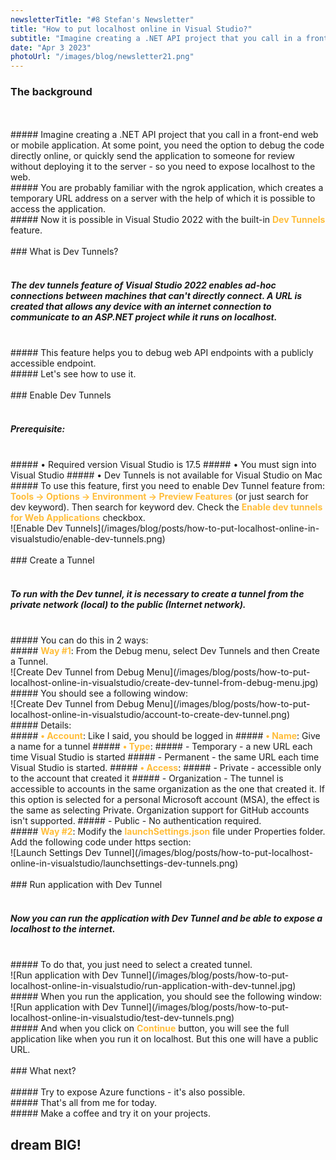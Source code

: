 ```yaml
---
newsletterTitle: "#8 Stefan's Newsletter"
title: "How to put localhost online in Visual Studio?"
subtitle: "Imagine creating a .NET API project that you call in a front-end web or mobile application. At some point, you need the option to debug the code directly online, or quickly send the application to someone for review without deploying it to the server - so you need to expose localhost to the web."
date: "Apr 3 2023"
photoUrl: "/images/blog/newsletter21.png"
---
```



### The background
<br>
<br>
##### Imagine creating a .NET API project that you call in a front-end web or mobile application. At some point, you need the option to debug the code directly online, or quickly send the application to someone for review without deploying it to the server - so you need to expose localhost to the web.
<br>
##### You are probably familiar with the ngrok application, which creates a temporary URL address on a server with the help of which it is possible to access the application.
<br>
##### Now it is possible in Visual Studio 2022 with the built-in <span style="color: #ffbd39"><b>Dev Tunnels</b></span> feature.
<br>
<br>
### What is Dev Tunnels?
<br>
<br>

##### The dev tunnels feature of Visual Studio 2022 enables ad-hoc connections between machines that can't directly connect. A URL is created that allows any device with an internet connection to communicate to an ASP.NET  project while it runs on localhost.
<br>
##### This feature helps you to debug web API endpoints with a publicly accessible endpoint.
<br>
##### Let's see how to use it.
<br>
<br>
### Enable Dev Tunnels
<br>
<br>

##### Prerequisite:
<br>
##### • Required version Visual Studio is 17.5
##### • You must sign into Visual Studio
##### • Dev Tunnels is not available for Visual Studio on Mac  
<br>
##### To use this feature, first you need to enable Dev Tunnel feature from: <span style="color: #ffbd39"><b>Tools -> Options -> Environment -> Preview Features</b></span> (or just search for dev keyword). Then search for keyword dev. Check the <span style="color: #ffbd39"> <b>Enable dev tunnels for Web Applications</b></span> checkbox.
<br>
![Enable Dev Tunnels](/images/blog/posts/how-to-put-localhost-online-in-visualstudio/enable-dev-tunnels.png)
<br>
<br>
### Create a Tunnel
<br>
<br>

##### To run with the Dev tunnel, it is necessary to create a tunnel from the private network (local) to the public (Internet network).
<br>
##### You can do this in 2 ways:
<br>
##### <span style="color: #ffbd39"><b>Way #1</b></span>: From the Debug menu, select Dev Tunnels and then Create a Tunnel.
<br>
![Create Dev Tunnel from Debug Menu](/images/blog/posts/how-to-put-localhost-online-in-visualstudio/create-dev-tunnel-from-debug-menu.jpg)
<br>
##### You should see a following window:
<br>
![Create Dev Tunnel from Debug Menu](/images/blog/posts/how-to-put-localhost-online-in-visualstudio/account-to-create-dev-tunnel.png)
<br>
##### Details:
<br>
##### <span style="color: #ffbd39"><b>• Account</b></span>: Like I said, you should be logged in
##### <span style="color: #ffbd39"><b>• Name</b></span>: Give a name for a tunnel
##### <span style="color: #ffbd39"><b>• Type</b></span>:
##### - Temporary -  a new URL each time Visual Studio is started
##### - Permanent - the same URL each time Visual Studio is started. 
##### <span style="color: #ffbd39"><b>• Access</b></span>:
##### - Private - accessible only to the account that created it
##### - Organization - The tunnel is accessible to accounts in the same organization as the one that created it. If this option is selected for a personal Microsoft account (MSA), the effect is the same as selecting Private. Organization support for GitHub accounts isn't supported. 
#####  - Public - No authentication required. 
<br>
##### <span style="color: #ffbd39"><b>Way #2</b></span>: Modify the <span style="color: #ffbd39"><b>launchSettings.json</b></span> file under Properties folder. Add the following code under https section: 
<br>
![Launch Settings Dev Tunnel](/images/blog/posts/how-to-put-localhost-online-in-visualstudio/launchsettings-dev-tunnels.png)
<br>
<br>
### Run application with Dev Tunnel
<br>
<br>

##### Now you can run the application with Dev Tunnel and be able to expose a localhost to the internet.
<br>
##### To do that, you just need to select a created tunnel.
<br>
![Run application with Dev Tunnel](/images/blog/posts/how-to-put-localhost-online-in-visualstudio/run-application-with-dev-tunnel.jpg)
<br>
##### When you run the application, you should see the following window:
<br>
![Run application with Dev Tunnel](/images/blog/posts/how-to-put-localhost-online-in-visualstudio/test-dev-tunnels.png)
<br>
##### And when you click on <span style="color: #ffbd39"><b>Continue</b></span> button, you will see the full application like when you run it on localhost. But this one will have a public URL.

<br>
<br>
### What next?
<br>
<br>
##### Try to expose Azure functions - it's also possible.
<br>
##### That's all from me for today.
<br>
##### Make a coffee and try it on your projects.
<br>

## <b > dream BIG! </b>